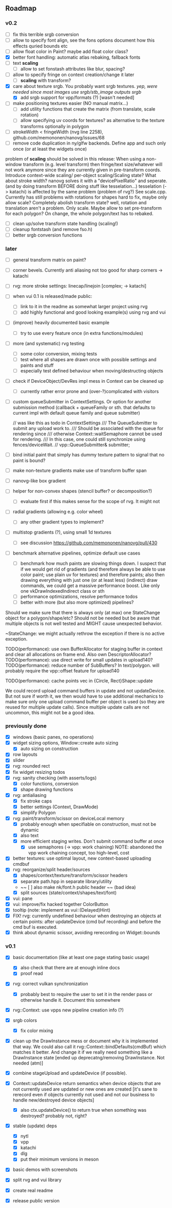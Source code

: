 ## Roadmap

### v0.2

- [ ] fix this terrible srgb conversion
- [ ] allow to specify font align, see the fons options
      document how this effects quried bounds etc
- [ ] allow float color in Paint? maybe add float color class?
- [x] better font handling: automatic atlas rebaking, fallback fonts
- [ ] text __scaling__
	- [ ] allow to set fonstash attributes like blur, spacing?
- [ ] allow to specify fringe on context creation/change it later
	- [ ] __scaling__ with transform?
- [x] care about texture srgb. You probably want srgb textures.
      _yep, were needed since most images use srgb/stb_image outputs srgb_
	- [x] add srgb support for vpp/formats (?) [wasn't needed]
- [ ] make positioning textures easier (NO manual matrix...)
	- [ ] add utility functions that create the matrix (from translate,
	      scale rotation)
	- [ ] allow specifying uv coords for textures?
		  as alternative to the texture transforms
		  optionally in polygon
- [ ] strokeWidth < fringeWidth (nvg line 2258), github.com/memononen/nanovg/issues/68
- [ ] remove code duplication in ny/glfw backends. Define app and such
      only once (or at least the widgets once)

problem of __scaling__ should be solved in this release:
	When using a non-window transform (e.g. level transform) then
	fringe/text size/whatever will not work anymore since they are currently
	given in pre-transform coords. Introduce context-wide scaling/
	per-object scaling/Scaling state? What about stroke width?
	nanovg solves it with a "devicePixelRatio" and seperate.
	(and by doing transform BEFORE doing stuff like tesselation...)
	tesselation (-> katachi) is affected by the same problem (problem
	of rvg?)
	See scale.cpp. Currently has still problems with rotations for shapes
	hard to fix, maybe only allow scale?
Completely abolish transform state?
	well, rotation and translation aren't a problem. Only scale.
	Maybe allow to set pre-transform for each polygon? On change,
	the whole polygon/text has to rebaked.

- [ ] clean up/solve transform state handling (scaling!)
- [ ] cleanup fontstash (and remove fso.h)
- [ ] better srgb conversion functions

### later

- [ ] general transform matrix on paint?
- [ ] corner bevels. Currently anti aliasing not too good for sharp corners
      -> katachi
- [ ] rvg: more stroke settings: linecap/linejoin [complex; -> katachi]
- [ ] when vui 0.1 is released/made public:
	- [ ] link to it in the readme as somewhat larger project using rvg
	- [ ] add highly functional and good looking example(s) using rvg and vui

- [ ] (improve) heavily documented basic example
	- [ ] try to use every feature once (in extra functions/modules)
- [ ] more (and systematic) rvg testing
	- [ ] some color conversion, mixing tests
	- [ ] test where all shapes are drawn once with possible settings
	      and paints and stuff
	- [ ] especially test defined behaviour when moving/destructing
	      objects
- [ ] check if DeviceObject/DevRes impl mess in Context can be cleaned up
	- [ ] currently rather error prone and (over-?)complicated with visitors
- [ ] custom queueSubmitter in ContextSettings. Or option for another
      submission method (callback + queueFamily or sth. that defaults
	  to current impl with default queue family and queue submitter)

	// was like this as todo in ContextSettings
	/// The QueueSubmitter to submit any upload work to.
	/// Should be associated with the queue for rendering since
	/// otherwise Context::waitSemaphore cannot be used for rendering.
	/// In this case, one could still synchronize using fences/deviceWait.
	// vpp::QueueSubmitter& submitter;
- [ ] bind initial paint that simply has dummy texture pattern to signal
      that no paint is bound?
- [ ] make non-texture gradients make use of transform buffer span
- [ ] nanovg-like box gradient
- [ ] helper for non-convex shapes (stencil buffer? or decomposition?)
	- [ ] evaluate first if this makes sense for the scope of rvg. It might not
- [ ] radial gradients (allowing e.g. color wheel)
	- [ ] any other gradient types to implement?
- [ ] multistop gradients (?), using small 1d textures
	- [ ] see discussion https://github.com/memononen/nanovg/pull/430
- [ ] benchmark alternative pipelines, optimize default use cases
	- [ ] benchmark how much paints are slowing things down. I suspect
        that if we would get rid of gradients (and therefore always
		be able to use color paint; use plain uv for textures) and
		therefore paints; also then drawing everything with just one
		(or at least less) (indirect) draw commands, we could get
		a massive performance boost. Like only one vkDrawIndexedIndirect
		class or sth
  - [ ] performance optimizations, resolve performance todos
  - [ ] better with more (but also more optimized) pipelines?

Should we make sure that there is always only (at max) one StateChange
object for a polygon/shape/etc? Should not be needed but be
aware that multiple objects is not well tested and MIGHT
cause unexpected behavior.

~StateChange: we might actually rethrow the exception if there
is no active exception.

TODO(performance): use own BufferAllocator for staging buffer in context
  and clear all allocations on frame end. Also own DescriptorAllocator?
TODO(performance): use direct write for small updates in upload140?
TODO(performance): reduce number of SubBuffers? In text/polygon.
  will probably require the vpp::offset feature for upload140

TODO(performance): cache points vec in {Circle, Rect}Shape::update


We could record upload command buffers in update and not updateDevice.
But not sure if worth it, we then would have to use additional
mechanics to make sure only one upload command buffer per object
is used (so they are reused for multiple update calls).
Since multiple update calls are not uncommon, this might
not be a good idea.

### previously done

- [x] windows (basic panes, no operations)
- [x] widget sizing options, Window::create auto sizing
  - [x] auto sizing on construction
- [x] row layouts
- [x] slider
- [x] rvg: rounded rect
- [x] fix widget resizing todos
- [x] rvg: sanity checking (with asserts/logs)
  - [x] color functions, conversion
  - [x] shape drawing functions
- [x] rvg: antialiasing
  - [x] fix stroke caps
  - [x] better settings (Context, DrawMode)
  - [x] simplify Polygon
- [x] rvg: paint/transform/scissor on deviceLocal memory
  - [x] probably enough when specifiable on construction, must not be dynamic
  - [x] also text
  - [x] more efficient staging writes. Don't submit command buffer at once
    - [x] use semaphores (-> vpp: work chaining)
	      NOTE: abandoned the vpp work chaining concept, too high-level, cost
- [x] better textures: use optimal layout, new context-based uploading cmdbuf
- [x] rvg: reorganize/split header/sources
  - [x] shapes/context/texture/transform/scissor headers
  - [x] separate path.hpp in separate library/utility
  - ~~ [ ] also make nk/font.h public header ~~ (bad idea)
  - [x] split sources (state/context/shapes/text/font)
- [x] vui: pane
- [x] vui: improve/fix hacked together ColorButton
- [x] tooltip (note: implement as vui::(Delayed)Hint)
- [x] FIX! rvg: currently undefined behaviour when destroying an objects at
	certain points: after updateDevice (cmd buf recording) and before
	the cmd buf is executed.
- [x] think about dynamic scissor, avoiding rerecording on Widget::bounds

### v0.1

- [x] basic documentation (like at least one page stating basic usage)
  - [x] also check that there are at enough inline docs
  - [x] proof read
- [x] rvg: correct vulkan synchronization
  - [x] probably best to require the user to set it in the render pass or
        otherwise handle it. Document this somewhere
- [x] rvg::Context: use vpps new pipeline creation info (?)
- [x] srgb colors
	- [x] fix color mixing
- [x] clean up the DrawInstance mess
      or document why it is implemented that way.
	  We could also call it rvg::Context::bindDefaults(cmdBuf) which
	  matches it better. And change it if we really need something
	  like a DrawInstance state
	  [ended up deprecatng/removing DrawInstance. Not needed (atm)]
- [x] combine stageUpload and updateDevice (if possible).
- [x] Context::updateDevice return semantics when device objects that are not
      currently used are updated or new ones are created
	  [it's sane to rerecord even if objects currently not used and not
	   our business to handle new/destroyed device objects]
	- [x] also ctx.updateDevice() to return true when something was destroyed?
		  probably not, right?
- [x] stable (update) deps
	- [x] nytl
	- [x] vpp
	- [x] katachi
	- [x] dlg
	- [x] put their minimum versions in meson
- [x] basic demos with screenshots
- [x] split rvg and vui library
- [x] create real readme
- [x] release public version

